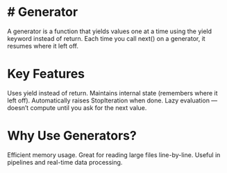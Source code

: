 <h1># Generator </h1>

A generator is a function that yields values one at a time using the yield keyword instead of return.
Each time you call next() on a generator, it resumes where it left off.

<h1>Key Features </h1>

Uses yield instead of return.
Maintains internal state (remembers where it left off).
Automatically raises StopIteration when done.
Lazy evaluation — doesn’t compute until you ask for the next value.

 <h1> Why Use Generators?</h1>
Efficient memory usage.
Great for reading large files line-by-line.
Useful in pipelines and real-time data processing.
